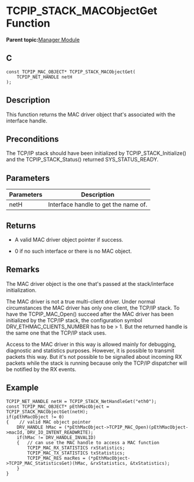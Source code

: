 # TCPIP\_STACK\_MACObjectGet Function

**Parent topic:**[Manager Module](GUID-B37C4F4C-DC2D-48D9-9909-AACBA987B57A.md)

## C

```
const TCPIP_MAC_OBJECT* TCPIP_STACK_MACObjectGet(
    TCPIP_NET_HANDLE netH
);
```

## Description

This function returns the MAC driver object that's associated with the interface handle.

## Preconditions

The TCP/IP stack should have been initialized by TCPIP\_STACK\_Initialize\(\) and the TCPIP\_STACK\_Status\(\) returned SYS\_STATUS\_READY.

## Parameters

|Parameters|Description|
|----------|-----------|
|netH|Interface handle to get the name of.|

## Returns

-   A valid MAC driver object pointer if success.

-   0 if no such interface or there is no MAC object.


## Remarks

The MAC driver object is the one that's passed at the stack/interface initialization.

The MAC driver is not a true multi-client driver. Under normal circumstances the MAC driver has only one client, the TCP/IP stack. To have the TCPIP\_MAC\_Open\(\) succeed after the MAC driver has been initialized by the TCP/IP stack, the configuration symbol DRV\_ETHMAC\_CLIENTS\_NUMBER has to be \> 1. But the returned handle is the same one that the TCP/IP stack uses.

Access to the MAC driver in this way is allowed mainly for debugging, diagnostic and statistics purposes. However, it is possible to transmit packets this way. But it's not possible to be signalled about incoming RX packets while the stack is running because only the TCP/IP dispatcher will be notified by the RX events.

## Example

```
TCPIP_NET_HANDLE netH = TCPIP_STACK_NetHandleGet("eth0");
const TCPIP_MAC_OBJECT* pEthMacObject = TCPIP_STACK_MACObjectGet(netH);
if(pEthMacObject != 0)
{    // valid MAC object pointer
    DRV_HANDLE hMac = (*pEthMacObject->TCPIP_MAC_Open)(pEthMacObject->macId, DRV_IO_INTENT_READWRITE);
    if(hMac != DRV_HANDLE_INVALID)
    {   // can use the MAC handle to access a MAC function
        TCPIP_MAC_RX_STATISTICS rxStatistics;
        TCPIP_MAC_TX_STATISTICS txStatistics;
        TCPIP_MAC_RES macRes = (*pEthMacObject->TCPIP_MAC_StatisticsGet)(hMac, &rxStatistics, &txStatistics);
    }
}
```

